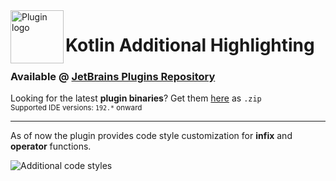 <img align="left" width="85" height="85" src="https://raw.githubusercontent.com/lppedd/idea-kotlin-additional-highlighting/master/images/logo.png" alt="Plugin logo">

# Kotlin Additional Highlighting

### Available @ [JetBrains Plugins Repository][1]

Looking for the latest **plugin binaries**? Get them [here][2] as `.zip`  
<small>Supported IDE versions: `192.*` onward</small>

---

As of now the plugin provides code style customization for **infix** and **operator** functions.

<img src="https://raw.githubusercontent.com/lppedd/idea-kotlin-additional-highlighting/master/images/example.png" alt="Additional code styles">

[1]: https://plugins.jetbrains.com/plugin/13979-kotlin-additional-highlighting
[2]: https://github.com/lppedd/idea-kotlin-additional-highlighting/releases/download/0.2.1/kotlin-additional-highlighting-0.2.1.zip
